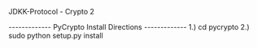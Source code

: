 JDKK-Protocol - Crypto 2

------------- PyCrypto Install Directions -------------
1.) cd pycrypto
2.) sudo python setup.py install


